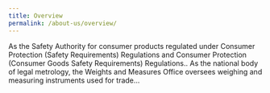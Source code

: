 ```yaml
---
title: Overview
permalink: /about-us/overview/
---
```

As the Safety Authority for consumer products regulated under Consumer Protection (Safety Requirements) Regulations and Consumer Protection (Consumer Goods Safety Requirements) Regulations.. 
As the national body of legal metrology, the Weights and Measures Office oversees weighing and measuring instruments used for trade...
